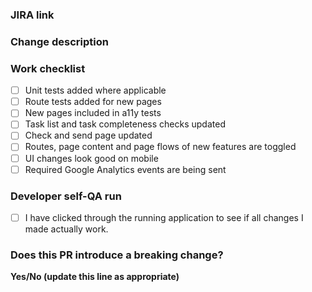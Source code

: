 ### JIRA link



### Change description



### Work checklist

- [ ] Unit tests added where applicable
- [ ] Route tests added for new pages
- [ ] New pages included in a11y tests
- [ ] Task list and task completeness checks updated
- [ ] Check and send page updated
- [ ] Routes, page content and page flows of new features are toggled 
- [ ] UI changes look good on mobile
- [ ] Required Google Analytics events are being sent 

### Developer self-QA run

- [ ] I have clicked through the running application to see if all changes I made actually work.

### Does this PR introduce a breaking change?

**Yes/No (update this line as appropriate)**
